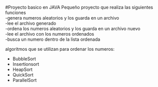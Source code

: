 #Proyecto basico en JAVA
Pequeño proyecto que realiza las siguientes funciones<br>
-genera numeros aleatorios y los guarda en un archivo<br>
-lee el archivo generado<br>
-ordena los numeros aleatorios y los guarda en un archivo nuevo<br>
-lee el archivo con los numeros ordenados<br>
-busca un numero dentro de la lista ordenada<br>

algoritmos que se utilizan para ordenar los numeros:<br>
<ul>
  <li>BubbleSort</li>
  <li>Insertionsort</li>
  <li>HeapSort</li>
  <li>QuickSort</li>
  <li>ParallelSort</li>
</ul>
